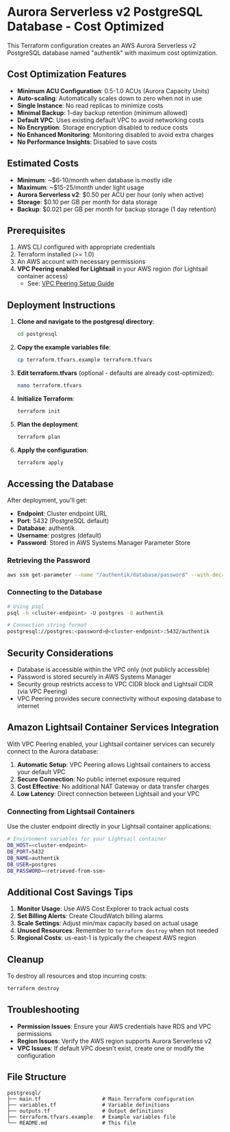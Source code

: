 # Aurora Serverless v2 PostgreSQL Database - Cost Optimized

This Terraform configuration creates an AWS Aurora Serverless v2 PostgreSQL database named "authentik" with maximum cost optimization.

## Cost Optimization Features

- **Minimum ACU Configuration**: 0.5-1.0 ACUs (Aurora Capacity Units)
- **Auto-scaling**: Automatically scales down to zero when not in use
- **Single Instance**: No read replicas to minimize costs
- **Minimal Backup**: 1-day backup retention (minimum allowed)
- **Default VPC**: Uses existing default VPC to avoid networking costs
- **No Encryption**: Storage encryption disabled to reduce costs
- **No Enhanced Monitoring**: Monitoring disabled to avoid extra charges
- **No Performance Insights**: Disabled to save costs

## Estimated Costs

- **Minimum**: ~$6-10/month when database is mostly idle
- **Maximum**: ~$15-25/month under light usage
- **Aurora Serverless v2**: $0.50 per ACU per hour (only when active)
- **Storage**: $0.10 per GB per month for data storage
- **Backup**: $0.021 per GB per month for backup storage (1 day retention)

## Prerequisites

1. AWS CLI configured with appropriate credentials
2. Terraform installed (>= 1.0)
3. An AWS account with necessary permissions
4. **VPC Peering enabled for Lightsail** in your AWS region (for Lightsail container access)
   - See: [VPC Peering Setup Guide](https://docs.aws.amazon.com/lightsail/latest/userguide/lightsail-how-to-set-up-vpc-peering-with-aws-resources.html)

## Deployment Instructions

1. **Clone and navigate to the postgresql directory**:

   ```bash
   cd postgresql
   ```

2. **Copy the example variables file**:

   ```bash
   cp terraform.tfvars.example terraform.tfvars
   ```

3. **Edit terraform.tfvars** (optional - defaults are already cost-optimized):

   ```bash
   nano terraform.tfvars
   ```

4. **Initialize Terraform**:

   ```bash
   terraform init
   ```

5. **Plan the deployment**:

   ```bash
   terraform plan
   ```

6. **Apply the configuration**:
   ```bash
   terraform apply
   ```

## Accessing the Database

After deployment, you'll get:

- **Endpoint**: Cluster endpoint URL
- **Port**: 5432 (PostgreSQL default)
- **Database**: authentik
- **Username**: postgres (default)
- **Password**: Stored in AWS Systems Manager Parameter Store

### Retrieving the Password

```bash
aws ssm get-parameter --name "/authentik/database/password" --with-decryption --query 'Parameter.Value' --output text
```

### Connecting to the Database

```bash
# Using psql
psql -h <cluster-endpoint> -U postgres -d authentik

# Connection string format
postgresql://postgres:<password>@<cluster-endpoint>:5432/authentik
```

## Security Considerations

- Database is accessible within the VPC only (not publicly accessible)
- Password is stored securely in AWS Systems Manager
- Security group restricts access to VPC CIDR block and Lightsail CIDR (via VPC Peering)
- VPC Peering provides secure connectivity without exposing database to internet

## Amazon Lightsail Container Services Integration

With VPC Peering enabled, your Lightsail container services can securely connect to the Aurora database:

1. **Automatic Setup**: VPC Peering allows Lightsail containers to access your default VPC
2. **Secure Connection**: No public internet exposure required
3. **Cost Effective**: No additional NAT Gateway or data transfer charges
4. **Low Latency**: Direct connection between Lightsail and your VPC

### Connecting from Lightsail Containers

Use the cluster endpoint directly in your Lightsail container applications:

```bash
# Environment variables for your Lightsail container
DB_HOST=<cluster-endpoint>
DB_PORT=5432
DB_NAME=authentik
DB_USER=postgres
DB_PASSWORD=<retrieved-from-ssm>
```

## Additional Cost Savings Tips

1. **Monitor Usage**: Use AWS Cost Explorer to track actual costs
2. **Set Billing Alerts**: Create CloudWatch billing alarms
3. **Scale Settings**: Adjust min/max capacity based on actual usage
4. **Unused Resources**: Remember to `terraform destroy` when not needed
5. **Regional Costs**: us-east-1 is typically the cheapest AWS region

## Cleanup

To destroy all resources and stop incurring costs:

```bash
terraform destroy
```

## Troubleshooting

- **Permission Issues**: Ensure your AWS credentials have RDS and VPC permissions
- **Region Issues**: Verify the AWS region supports Aurora Serverless v2
- **VPC Issues**: If default VPC doesn't exist, create one or modify the configuration

## File Structure

```
postgresql/
├── main.tf                    # Main Terraform configuration
├── variables.tf               # Variable definitions
├── outputs.tf                 # Output definitions
├── terraform.tfvars.example   # Example variables file
└── README.md                  # This file
```
